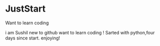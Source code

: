 # JustStart
Want to learn coding

i am Sushil new to github want to learn coding !
Sarted with python,four days since start. enjoying!

